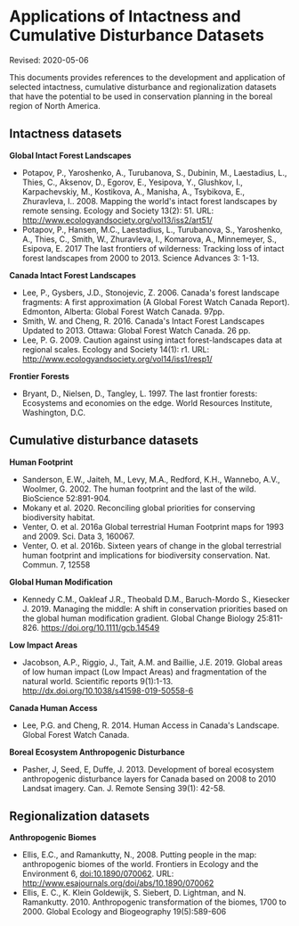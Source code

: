 # Applications of Intactness and Cumulative Disturbance Datasets

Revised: 2020-05-06

This documents provides references to the development and application of selected intactness, cumulative disturbance and regionalization datasets that have the potential to be used in conservation planning in the boreal region of North America.

## Intactness datasets

**Global Intact Forest Landscapes**

- Potapov, P., Yaroshenko, A., Turubanova, S., Dubinin, M., Laestadius, L., Thies, C., Aksenov, D., Egorov, E., Yesipova, Y., Glushkov, I., Karpachevskiy, M., Kostikova, A., Manisha, A., Tsybikova, E., Zhuravleva, I.. 2008. Mapping the world's intact forest landscapes by remote sensing. Ecology and Society 13(2): 51. URL: <http://www.ecologyandsociety.org/vol13/iss2/art51/>
- Potapov, P., Hansen, M.C., Laestadius, L., Turubanova, S., Yaroshenko, A., Thies, C., Smith, W., Zhuravleva, I., Komarova, A., Minnemeyer, S., Esipova, E. 2017 The last frontiers of wilderness: Tracking loss of intact forest landscapes from 2000 to 2013. Science Advances 3: 1-13.

**Canada Intact Forest Landscapes**

- Lee, P., Gysbers, J.D., Stonojevic, Z. 2006. Canada's forest landscape fragments: A first approximation (A Global Forest Watch Canada Report). Edmonton, Alberta: Global Forest Watch Canada. 97pp.
- Smith, W. and Cheng, R. 2016. Canada's Intact Forest Landscapes Updated to 2013. Ottawa: Global Forest Watch Canada. 26 pp.
- Lee, P. G. 2009. Caution against using intact forest-landscapes data at regional scales. Ecology and Society 14(1): r1. URL: <http://www.ecologyandsociety.org/vol14/iss1/resp1/>

**Frontier Forests**

- Bryant, D., Nielsen, D., Tangley, L. 1997. The last frontier forests: Ecosystems and economies on the edge. World Resources Institute, Washington, D.C.

## Cumulative disturbance datasets

**Human Footprint**

- Sanderson, E.W., Jaiteh, M., Levy, M.A., Redford, K.H., Wannebo, A.V., Woolmer, G. 2002. The human footprint and the last of the wild. BioScience 52:891-904.
- Mokany et al. 2020. Reconciling global priorities for conserving biodiversity habitat.
- Venter, O. et al. 2016a Global terrestrial Human Footprint maps for 1993 and 2009. Sci. Data 3, 160067.
- Venter, O. et al. 2016b. Sixteen years of change in the global terrestrial human footprint and implications for biodiversity conservation. Nat. Commun. 7, 12558

**Global Human Modification**

- Kennedy C.M., Oakleaf J.R., Theobald D.M., Baruch-Mordo S., Kiesecker J. 2019. Managing the middle: A shift in conservation priorities based on the global human modification gradient. Global Change Biology 25:811-826. https://doi.org/10.1111/gcb.14549


**Low Impact Areas**

- Jacobson, A.P., Riggio, J., Tait, A.M. and Baillie, J.E. 2019. Global areas of low human impact (Low Impact Areas) and fragmentation of the natural world. Scientific reports 9(1):1-13. http://dx.doi.org/10.1038/s41598-019-50558-6


**Canada Human Access**

- Lee, P.G. and Cheng, R. 2014. Human Access in Canada's Landscape. Global Forest Watch Canada.


**Boreal Ecosystem Anthropogenic Disturbance**

- Pasher, J, Seed, E, Duffe, J. 2013. Development of boreal ecosystem anthropogenic disturbance layers for Canada based on 2008 to 2010 Landsat imagery. Can. J. Remote Sensing 39(1): 42-58.

## Regionalization datasets

**Anthropogenic Biomes**

- Ellis, E.C., and Ramankutty, N., 2008. Putting people in the map: anthropogenic biomes of the world. Frontiers in Ecology and the Environment 6, <doi:10.1890/070062>. URL: <http://www.esajournals.org/doi/abs/10.1890/070062>
- Ellis, E. C., K. Klein Goldewijk, S. Siebert, D. Lightman, and N. Ramankutty. 2010. Anthropogenic transformation of the biomes, 1700 to 2000. Global Ecology and Biogeography 19(5):589-606





